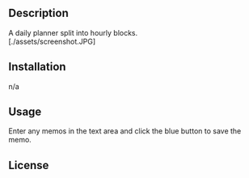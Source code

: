 ## Description
A daily planner split into hourly blocks.  
[./assets/screenshot.JPG]

## Installation
n/a

## Usage
Enter any memos in the text area and click the blue button to save the memo.  

## License
